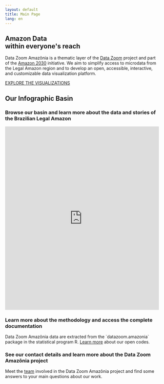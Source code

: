 ```yaml
---
layout: default
title: Main Page
lang: en
---
```


<div class="capa">
    <div class="capa-content">
        <h2>Amazon Data<br> within everyone's reach</h2>
        <p>
            Data Zoom Amazônia is a thematic layer of the
            <a href="https://datazoom.com.br/en/" style="text-decoration: underline;">Data Zoom</a> project
            and part of the
            <a href="https://amazonia2030.org.br/project/" style="text-decoration: underline;">Amazon 2030</a> initiative.
            We aim to simplify access to microdata from the Legal Amazon region and to develop an open, accessible, interactive, and customizable data visualization platform.
        </p>
        <a href="{{ site.baseurl }}/en/viz/" class="cta-button">EXPLORE THE VISUALIZATIONS</a>
    </div>
</div>

## Our Infographic Basin

### Browse our basin and learn more about the data and stories of the Brazilian Legal Amazon

<div class="alignfull has-no-padding shinyblock">
  <iframe class="shinyframe"  width="100%" height="600px" frameborder="0" scrolling="no" 
    src= "https://datazoompuc.github.io/basin_infographic/"  allowfullscreen="allowfullscreen">
  </iframe>
</div>

<div class="block">
    <img src="{{ site.baseurl }}/assets/img/Icone_-Doc1-2-768x1024.png" alt="">
    <div class="text-content">
        <h3>Learn more about the methodology and access the complete documentation</h3>
        <p>Data Zoom Amazônia data are extracted from the `datazoom.amazonia` package in the statistical program R. <a href="https://datazoom.com.br/en/dz_amazonia/" style="text-decoration: underline;">Learn more</a> about our open codes.</p>
    </div>
</div>

<div class="block">
    <div class="text-content">
        <h3>See our contact details and learn more about the Data Zoom Amazônia project</h3>
        <p>Meet the <a href="https://datazoom.com.br/en/equipe/" style="text-decoration: underline;">team</a> involved in the Data Zoom Amazônia project and find some answers to your main questions about our work.</p>
    </div>
    <img src="{{ site.baseurl }}/assets/img/Icone_-Doc2-1-768x1024.png" alt="">
</div>
